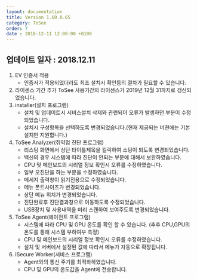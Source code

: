 ```yaml
---
layout: documentation
title: Version 1.60.0.65
category: ToSee
order: 7
date : 2018-12-11 12:00:00 +0100
---
```


## 업데이트 일자 : 2018.12.11
  1. EV 인증서 적용  
     - 인증서가 적용되었더라도 최초 설치시 확인등의 절차가 필요할 수 있습니다.
  2. 라이센스 기간 추가 ToSee 사용기간의 라이센스가 2019년 12월 31까지로 갱신되었습니다.
  3. installer(설치 프로그램)
     - 설치 및 업데이트시 서비스설치 삭제와 관련되어 오류가 발생하던 부분이 수정되었습니다.
     - 설치시 구성항목을 선택하도록 변경되었습니다.(현재 제공되는 버젼에는 기본 설치만 지원합니다.)
  4. ToSee Analyzer(취약점 진단 프로그램)
     - 리스팅 화면에서 상단 타이틀제목을 킬릭하여 소팅이 되도록 변경되었습니다.
     - 백신의 경우 시스템에 따라 진단이 안되는 부분에 대해서 보완하였습니다.
     - CPU 및 메인보드의 시리얼 정보 확인시 오류를 수정하였습니다.
     - 일부 오진단을 하는 부분을 수정하였습니다.
     - 메세지 출력창이 읽기전용으로 수정되었습니다.
     - 메뉴 폰트사이즈가 변경되었습니다.
     - 상단 메뉴 위치가 변경되었습니다.
     - 진단완료후 진단결과창으로 이동하도록 수정되었습니다.
     - USB장치 및 사용내역을 미리 스캔하여 보여주도록 변경되었습니다.
  5. ToSee Agent(에이전트 프로그램)
     - 시스템에 따라 CPU 및 GPU 온도를 확인 할 수 있습니다.
     (추후 CPU,GPU의 온도를 통해 시스템 부하여부 측정)
     - CPU 및 메인보드의 시리얼 정보 확인시 오류를 수정하였습니다.
     - 설치 및 서버에서 설정된 값에 따라서 메뉴가 자동으로 확장됩니다.
  6. ISecure Worker(서비스 프로그램)
     - Agent와의 통신 주기를 최적화하였습니다.
     - CPU 및 GPU의 온도값을 Agent에 전송합니다.